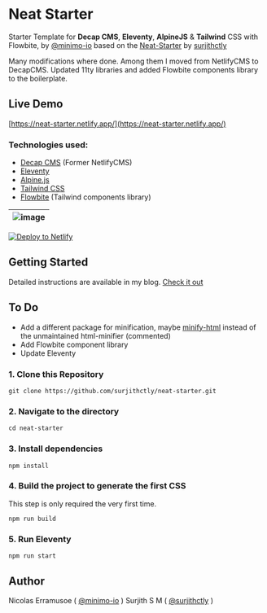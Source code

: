 # Neat Starter

Starter Template for **Decap CMS**, **Eleventy**, **AlpineJS** & **Tailwind** CSS with Flowbite, by [@minimo-io](https://minimo.io) based on the [Neat-Starter](https://github.com/surjithctly/neat-starter) by [surjithctly](https://surjithctly.in/)

Many modifications where done. Among them I moved from NetlifyCMS to DecapCMS. Updated 11ty libraries and added Flowbite components library to the boilerplate.

## Live Demo

[https://neat-starter.netlify.app/](https://neat-starter.netlify.app/)

### Technologies used:

-   [Decap CMS](https://decapcms.org/) (Former NetlifyCMS)
-   [Eleventy](https://www.11ty.dev/)
-   [Alpine.js](https://github.com/alpinejs/alpine)
-   [Tailwind CSS](https://tailwindcss.com/)
-   [Flowbite](https://tailwindcss.com/) (Tailwind components library)

| ![image](https://user-images.githubusercontent.com/1884712/93762662-a62e4700-fc2d-11ea-9b2c-fda9f503402b.png) |
| ------------------------------------------------------------------------------------------------------------- |

<a href="https://app.netlify.com/start/deploy?repository=https://github.com/surjithctly/neat-starter&amp;stack=cms"><img src="https://www.netlify.com/img/deploy/button.svg" alt="Deploy to Netlify" /></a>

## Getting Started

Detailed instructions are available in my blog. [Check it out](https://blog.surjithctly.in/neat-stack-create-a-static-website-with-netlify-cms-eleventy-alpinejs-and-tailwindcss)

## To Do

-   Add a different package for minification, maybe [minify-html](https://www.npmjs.com/package/@minify-html/) instead of the unmaintained html-minifier (commented)
-   Add Flowbite component library
-   Update Eleventy

### 1\. Clone this Repository

```
git clone https://github.com/surjithctly/neat-starter.git
```

### 2\. Navigate to the directory

```
cd neat-starter
```

### 3\. Install dependencies

```
npm install
```

### 4\. Build the project to generate the first CSS

This step is only required the very first time.

```
npm run build
```

### 5\. Run Eleventy

```
npm run start
```

## Author

Nicolas Erramusoe ( [@minimo-io](https://minimo.io) )
Surjith S M ( [@surjithctly](https://surjithctly.in/) )
